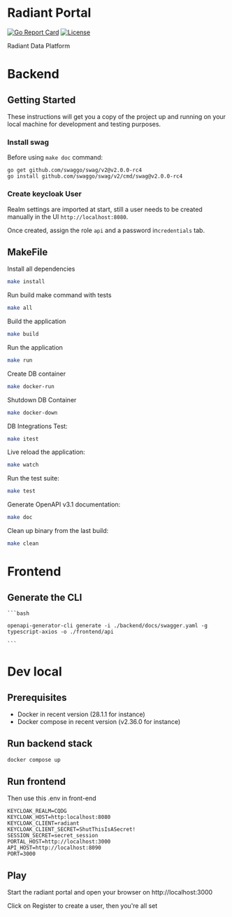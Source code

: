 # Radiant Portal

[![Go Report Card](https://goreportcard.com/badge/github.com/Ferlab-Ste-Justine/radiant-api)](https://goreportcard.com/report/github.com/Ferlab-Ste-Justine/radiant-api)
[![License](https://img.shields.io/badge/License-Apache%202.0-blue.svg)](https://opensource.org/license/apache-2-0)

Radiant Data Platform 

# Backend

## Getting Started

These instructions will get you a copy of the project up and running on your local machine for development and testing purposes.

### Install swag
Before using `make doc` command:

```
go get github.com/swaggo/swag/v2@v2.0.0-rc4
go install github.com/swaggo/swag/v2/cmd/swag@v2.0.0-rc4
```

### Create keycloak User

Realm settings are imported at start, still a user needs to be created manually in the UI `http://localhost:8080`.

Once created, assign the role `api` and a password in`credentials` tab.

## MakeFile

Install all dependencies
```bash
make install
```

Run build make command with tests
```bash
make all
```

Build the application
```bash
make build
```

Run the application
```bash
make run
```
Create DB container
```bash
make docker-run
```

Shutdown DB Container
```bash
make docker-down
```

DB Integrations Test:
```bash
make itest
```

Live reload the application:
```bash
make watch
```

Run the test suite:
```bash
make test
```

Generate OpenAPI v3.1 documentation:
```bash
make doc
```

Clean up binary from the last build:
```bash
make clean
```
# Frontend

## Generate the CLI
    
    ```bash 

    openapi-generator-cli generate -i ./backend/docs/swagger.yaml -g typescript-axios -o ./frontend/api

    ```

# Dev local

## Prerequisites

- Docker in recent version (28.1.1 for instance)
- Docker compose in recent version (v2.36.0 for instance)

## Run backend stack

```bash
docker compose up
```

## Run frontend

Then use this .env in front-end
```
KEYCLOAK_REALM=CQDG
KEYCLOAK_HOST=http:localhost:8080
KEYCLOAK_CLIENT=radiant
KEYCLOAK_CLIENT_SECRET=ShutThisIsASecret!
SESSION_SECRET=secret_session
PORTAL_HOST=http://localhost:3000
API_HOST=http://localhost:8090
PORT=3000
```

## Play 

Start the radiant portal and open your browser on http://localhost:3000

Click on Register to create a user, then you're all set